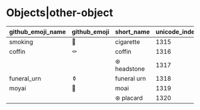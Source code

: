 # Objects|other-object

|github_emoji_name|github_emoji|short_name|unicode_index|
|---|---|---|---|
|smoking|:smoking:|cigarette|1315|
|coffin|:coffin:|coffin|1316|
|||⊛ headstone|1317|
|funeral_urn|:funeral_urn:|funeral urn|1318|
|moyai|:moyai:|moai|1319|
|||⊛ placard|1320|
